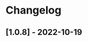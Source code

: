 # Changelog

<!-- Do not change the line immediately below this comment, the build system will replace it with the actual version and date. -->

## [1.0.8] - 2022-10-19

